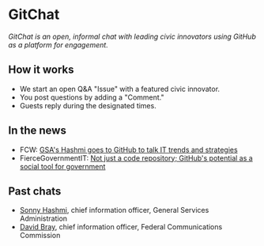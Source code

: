 GitChat
=======

*GitChat is an open, informal chat with leading civic innovators using GitHub as a platform for engagement.*

## How it works

- We start an open Q&A "Issue" with a featured civic innovator.
- You post questions by adding a "Comment."
- Guests reply during the designated times.

## In the news

- FCW: [GSA's Hashmi goes to GitHub to talk IT trends and strategies](http://fcw.com/articles/2014/04/11/hashmi-goes-to-github.aspx)
- FierceGovernmentIT: [Not just a code repository; GitHub's potential as a social tool for government](http://www.fiercegovernmentit.com/story/guest-opinion-not-just-code-repository-githubs-potential-social-tool-govern/2014-04-07)

## Past chats

- [Sonny Hashmi](https://github.com/govfresh/gitchat/issues/3), chief information officer, General Services Administration
- [David Bray](https://github.com/govfresh/gitchat/issues/1), chief information officer, Federal Communications Commission
